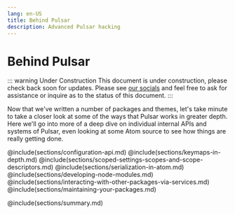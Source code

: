 ```yaml
---
lang: en-US
title: Behind Pulsar
description: Advanced Pulsar hacking
---
```


# Behind Pulsar

::: warning Under Construction
This document is under construction, please check back soon for updates. Please
see [our socials](/docs/launch-manual/sections/faq/#having-trouble) and feel free to ask for assistance or
inquire as to the status of this document.
:::

Now that we've written a number of packages and themes, let's take minute to
take a closer look at some of the ways that Pulsar works in greater depth. Here
we'll go into more of a deep dive on individual internal APIs and systems of
Pulsar, even looking at some Atom source to see how things are really getting
done.

@include(sections/configuration-api.md)
@include(sections/keymaps-in-depth.md)
@include(sections/scoped-settings-scopes-and-scope-descriptors.md)
@include(sections/serialization-in-atom.md)
@include(sections/developing-node-modules.md)
@include(sections/interacting-with-other-packages-via-services.md)
@include(sections/maintaining-your-packages.md)

<!--@include(sections/how-pulsar-uses-chromium-snapshots.md) TODO: Commented out currently because not sure if this is still relevant, need to review-->

@include(sections/summary.md)
